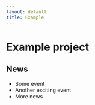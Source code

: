 ```yaml
---
layout: default
title: Example
---
```


# Example project

## News

- Some event
- Another exciting event
- More news
